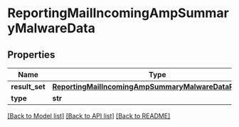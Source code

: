 # ReportingMailIncomingAmpSummaryMalwareData

## Properties
Name | Type | Description | Notes
------------ | ------------- | ------------- | -------------
**result_set** | [**ReportingMailIncomingAmpSummaryMalwareDataResultSet**](ReportingMailIncomingAmpSummaryMalwareDataResultSet.md) |  | [optional] 
**type** | **str** |  | [optional] 

[[Back to Model list]](../README.md#documentation-for-models) [[Back to API list]](../README.md#documentation-for-api-endpoints) [[Back to README]](../README.md)

